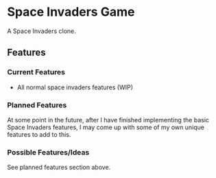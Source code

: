 # Space Invaders Game #
A Space Invaders clone.

## Features ##

### Current Features ###
- All normal space invaders features (WIP)

### Planned Features ###
At some point in the future, after I have finished implementing the basic Space Invaders features, I may come up with some of my own unique features to add to this.

### Possible Features/Ideas ###
See planned features section above.